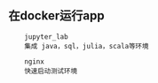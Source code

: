 ## 在docker运行app
``` 
    jupyter_lab
    集成 java，sql，julia，scala等环境 
```
``` 
    nginx
    快速启动测试环境 
```